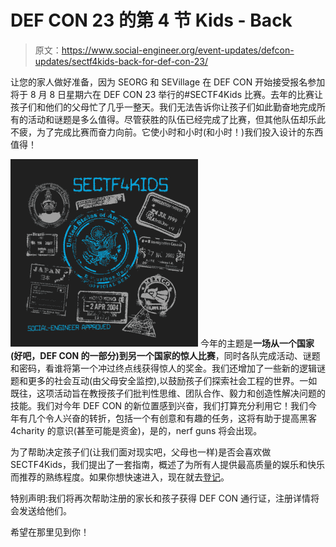 # DEF CON 23 的第 4 节 Kids - Back

> 原文：<https://www.social-engineer.org/event-updates/defcon-updates/sectf4kids-back-for-def-con-23/>

让您的家人做好准备，因为 SEORG 和 SEVillage 在 DEF CON 开始接受报名参加将于 8 月 8 日星期六在 DEF CON 23 举行的#SECTF4Kids 比赛。去年的比赛让孩子们和他们的父母忙了几乎一整天。我们无法告诉你让孩子们如此勤奋地完成所有的活动和谜题是多么值得。尽管获胜的队伍已经完成了比赛，但其他队伍却乐此不疲，为了完成比赛而奋力向前。它使小时和小时(和小时！)我们投入设计的东西值得！

[![SECTF4Kids-2](img/e1e79f1a003b6f59f39ecb9d9d55d1ef.png)](https://www.social-engineer.org/social-engineering/sectf4kids-back-for-def-con-23/attachment/sectf4kids-2/) 今年的主题是**一场从一个国家(好吧，DEF CON 的一部分)到另一个国家的惊人比赛**，同时各队完成活动、谜题和密码，看谁将第一个冲过终点线获得惊人的奖金。我们还增加了一些新的逻辑谜题和更多的社会互动(由父母安全监控),以鼓励孩子们探索社会工程的世界。一如既往，这项活动旨在教授孩子们批判性思维、团队合作、毅力和创造性解决问题的技能。我们对今年 DEF CON 的新位置感到兴奋，我们打算充分利用它！我们今年有几个令人兴奋的转折，包括一个有创意和有趣的任务，这将有助于提高黑客 4charity 的意识(甚至可能是资金)，是的，nerf guns 将会出现。

为了帮助决定孩子们(让我们面对现实吧，父母也一样)是否会喜欢做 SECTF4Kids，我们提出了一套指南，概述了为所有人提供最高质量的娱乐和快乐而推荐的熟练程度。如果你想快速进入，现在就去[登记](https://www.social-engineer.org/ctf/social-engineering-capture-the-flag-for-kids-at-def-con-23/)。

特别声明:我们将再次帮助注册的家长和孩子获得 DEF CON 通行证，注册详情将会发送给他们。

希望在那里见到你！